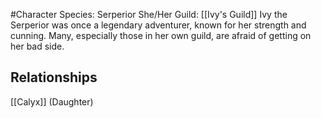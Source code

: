 #Character
Species: Serperior
She/Her
Guild: [[Ivy's Guild]]
Ivy the Serperior was once a legendary adventurer, known for her strength and cunning. Many, especially those in her own guild, are afraid of getting on her bad side.
## Relationships
[[Calyx]] (Daughter)
